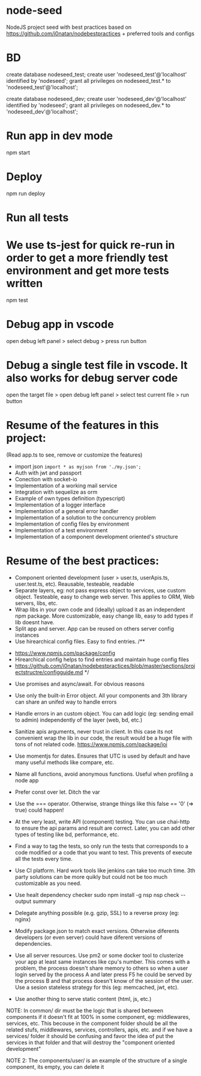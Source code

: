# node-seed
NodeJS project seed with best practices based on https://github.com/i0natan/nodebestpractices + preferred tools and configs

# BD
create database nodeseed_test;
create user 'nodeseed_test'@'localhost' identified by 'nodeseed';
grant all privileges on nodeseed_test.* to 'nodeseed_test'@'localhost';

create database nodeseed_dev;
create user 'nodeseed_dev'@'localhost' identified by 'nodeseed';
grant all privileges on nodeseed_dev.* to 'nodeseed_dev'@'localhost';

# Run app in dev mode
npm start

# Deploy
npm run deploy

# Run all tests
# We use ts-jest for quick re-run in order to get a more friendly test environment and get more tests written
npm test

# Debug app in vscode
open debug left panel > select debug > press run button

# Debug a single test file in vscode. It also works for debug server code
open the target file > open debug left panel > select test current file > run button

# Resume of the features in this project:

(Read app.ts to see, remove or customize the features)

- import json
`import * as myjson from './my.json';`
- Auth with jwt and passport
- Conection with socket-io
- Implementation of a working mail service
- Integration with sequelize as orm
- Example of own types definition (typescript)
- Implementation of a logger interface
- Implementation of a general error handler
- Implementation of a solution to the concurrency problem
- Implementation of config files by environment
- Implementation of a test environment
- Implementation of a component development oriented's structure

# Resume of the best practices:

- Component oriented development (user > user.ts, userApis.ts, user.test.ts, etc). Reausable, testeable, readable
- Separate layers, eg: not pass express object to services, use custom object. Testeable, easy to change web server. This applies to ORM, Web servers, libs, etc.
- Wrap libs in your own code and (ideally) upload it as an independent npm package. More customizable, easy change lib, easy to add types if lib doesnt have.
- Split app and server. App can be reused on others server config instances
- Use hirearchical config files. Easy to find entries.
/**
 * https://www.npmjs.com/package/config
 * Hirearchical config helps to find entries and maintain huge config files
 * https://github.com/i0natan/nodebestpractices/blob/master/sections/projectstructre/configguide.md
 */

- Use promises and async/await. For obvious reasons
- Use only the built-in Error object. All your components and 3th library can share an unifed way to handle errors
- Handle errors in an custom object. You can add logic (eg: sending email to admin) independently of the layer (web, bd, etc.)
- Sanitize apis arguments, never trust in client. In this case its not convenient wrap the lib in our code, the result would be a huge file with tons of not related code.
https://www.npmjs.com/package/joi

- Use momentjs for dates. Ensures that UTC is used by default and have many useful methods like compare, etc.
- Name all functions, avoid anonymous functions. Useful when profiling a node app
- Prefer const over let. Ditch the var
- Use the === operator. Otherwise, strange things like this false == '0' (=> true) could happen!
- At the very least, write API (component) testing. You can use chai-http to ensure the api params and result are correct. Later, you can add other types of testing like bd, performance, etc.
- Find a way to tag the tests, so only run the tests that corresponds to a code modified or a code that you want to test. This prevents of execute all the tests every time.
- Use CI platform. Hard work tools like jenkins can take too much time. 3th party solutions can be more quikly but could not be too much customizable as you need.
- Use healt dependency checker 
sudo npm install -g nsp
nsp check --output summary
- Delegate anything possible (e.g. gzip, SSL) to a reverse proxy (eg: nginx)
- Modify package.json to match exact versions. Otherwise diferents developers (or even server) could have diferent versions of dependencies.
- Use all server resources. Use pm2 or some docker tool to clusterize your app at least same instances like cpu's number.
This comes with a problem, the process doesn't share memory to others so when a user login served by the process A and later press F5 he could be served by the process B and that process doesn't know of the session of the user. Use a sesion stateless strategy for this (eg: memcached, jwt, etc).
- Use another thing to serve static content (html, js, etc.)

NOTE: In common/ dir must be the logic that is shared between components if it doesn't fit at 100% in some component, eg: middlewares, services, etc. This becouse in the component folder should be all the related stufs, middlewares, services, controllers, apis, etc. and if we have a services/ folder it should be confusing and favor the idea of put the services in that folder and that will destroy the "component oriented development"

NOTE 2: The components/user/ is an example of the structure of a single component, its empty, you can delete it
